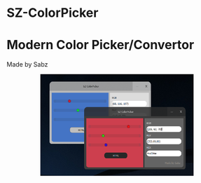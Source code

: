 # SZ-ColorPicker
# Modern Color Picker/Convertor
Made by Sabz
<p align="center">
  <img src="https://github.com/sabzdotpy/SZ-ColorPicker/blob/main/preview.PNG" width="350" title="cool hover text">
</p>
